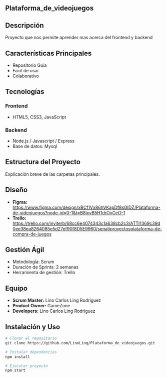  ## Plataforma_de_videojuegos

## Descripción
Proyecto que nos permite aprender mas acerca del frontend y backend

## Características Principales
- Repositorio Guia
- Facil de usar
- Colaborativo

## Tecnologías
### Frontend
- HTML5, CSS3, JavaScript

### Backend 
- Node.js / Javascript / Express
- Base de datos: Mysql

## Estructura del Proyecto
Explicación breve de las carpetas principales.

## Diseño
- **Figma:** https://www.figma.com/design/xBCf1Vx86hVKapDf8sGIDZ/Plataforma-de-videojuegos?node-id=0-1&t=B8ixyB5H1drOvCeO-1
- **Trello:** https://trello.com/invite/b/68cc6e4074343c1a638cb2c3/ATTI1369c39d0ee38ea8264085e5d27ef90f8D5E9960/senatiproyectosplataforma-de-compra-de-juegos

## Gestión Ágil
- Metodología: Scrum
- Duración de Sprints: 2 semanas
- Herramienta de gestión: Trello

## Equipo
- **Scrum Master:** Lino Carlos Ling Rodriguez
- **Product Owner:** GameZone
- **Developers:** Lino Carlos Ling Rodriguez

## Instalación y Uso
```bash
# Clonar el repositorio
git clone https://github.com/LinoLing/Plataforma_de_videojuegos.git

# Instalar dependencias
npm install

# Ejecutar proyecto
npm start